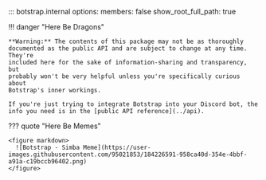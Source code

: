 <!-- prettier-ignore -->
::: botstrap.internal
    options:
      members: false
      show_root_full_path: true

!!! danger "Here Be Dragons"

    **Warning:** The contents of this package may not be as thoroughly
    documented as the public API and are subject to change at any time. They're
    included here for the sake of information-sharing and transparency, but
    probably won't be very helpful unless you're specifically curious about
    Botstrap's inner workings.

    If you're just trying to integrate Botstrap into your Discord bot, the
    info you need is in the [public API reference](../api).

??? quote "Here Be Memes"

    <figure markdown>
      ![Botstrap - Simba Meme](https://user-images.githubusercontent.com/95021853/184226591-958ca40d-354e-4bbf-a91a-c19bccb96402.png)
    </figure>

<link rel="stylesheet" href="../../stylesheets/nav-hidden.css" />
